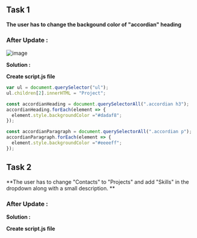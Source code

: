 
## Task 1
**The user has to change the backgound color of "accordian" heading**

### After Update :
![image](https://github.com/AnchalSharma20/FSJS-iNeuron/assets/113786234/ef0e8342-3395-4b68-b73e-aee447669770)

**Solution :**

**Create script.js file**

```Javascript
var ul = document.querySelector("ul");
ul.children[2].innerHTML = "Project";

const accordianHeading = document.querySelectorAll(".accordian h3");
accordianHeading.forEach(element => {
  element.style.backgroundColor ="#dadaf8";
});

const accordianParagraph = document.querySelectorAll(".accordian p");
accordianParagraph.forEach(element => {
  element.style.backgroundColor ="#eeeeff";
});
```

## Task 2
**The user has to change "Contacts" to "Projects" and add "Skills" in the dropdown along with a small description.
**

### After Update :

**Solution :**

**Create script.js file**

```Javascript

```
